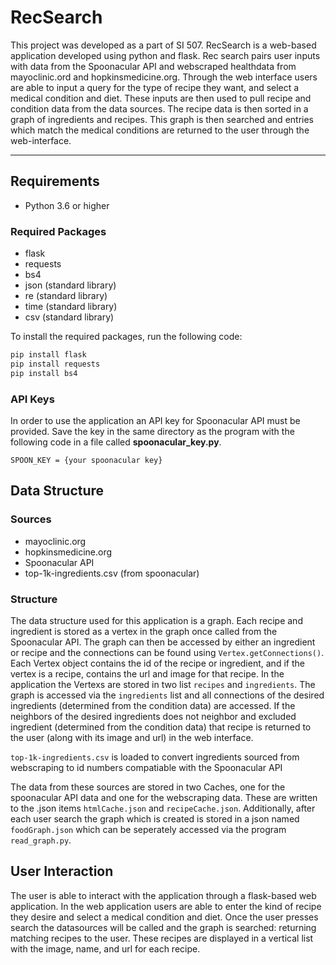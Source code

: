 # RecSearch
This project was developed as a part of SI 507. RecSearch is a web-based application developed using python and flask. Rec search pairs user inputs with data from the Spoonacular API and webscraped healthdata from mayoclinic.ord and hopkinsmedicine.org. Through the web interface users are able to input a query for the type of recipe they want, and select a medical condition and diet. These inputs are then used to pull recipe and condition data from the data sources. The recipe data is then sorted in a graph of ingredients and recipes. This graph is then searched and entries which match the medical conditions are returned to the user through the web-interface. 

---

## Requirements

- Python 3.6 or higher

### Required Packages

- flask
- requests
- bs4
- json (standard library)
- re (standard library)
- time (standard library)
- csv (standard library)

To install the required packages, run the following code:
```python
pip install flask
pip install requests
pip install bs4
```

### API Keys

In order to use the application an API key for Spoonacular API must be provided. Save the key in the same directory as the program with the following code in a file called **spoonacular_key.py**.

`SPOON_KEY = {your spoonacular key}`

## Data Structure

### Sources
- mayoclinic.org
- hopkinsmedicine.org
- Spoonacular API
- top-1k-ingredients.csv (from spoonacular)

### Structure
The data structure used for this application is a graph. Each recipe and ingredient is stored as a vertex in the graph once called from the Spoonacular API. The graph can then be accessed by either an ingredient or recipe and the connections can be found using `Vertex.getConnections()`. Each Vertex object contains the id of the recipe or ingredient, and if the vertex is a recipe, contains the url and image for that recipe. In the application the Vertexs are stored in two list `recipes` and `ingredients`. The graph is accessed via the `ingredients` list and all connections of the desired ingredients (determined from the condition data) are accessed. If the neighbors of the desired ingredients does not neighbor and excluded ingredient (determined from the condition data) that recipe is returned to the user (along with its image and url) in the web interface.

`top-1k-ingredients.csv` is loaded to convert ingredients sourced from webscraping to id numbers compatiable with the Spoonacular API

The data from these sources are stored in two Caches, one for the spoonacular API data and one for the webscraping data. These are written to the .json items `htmlCache.json` and `recipeCache.json`. Additionally, after each user search the graph which is created is stored in a json named `foodGraph.json` which can be seperately accessed via the program `read_graph.py`.

## User Interaction

The user is able to interact with the application through a flask-based web application. In the web application users are able to enter the kind of recipe they desire and select a medical condition and diet. Once the user presses search the datasources will be called and the graph is searched: returning matching recipes to the user. These recipes are displayed in a vertical list with the image, name, and url for each recipe.

